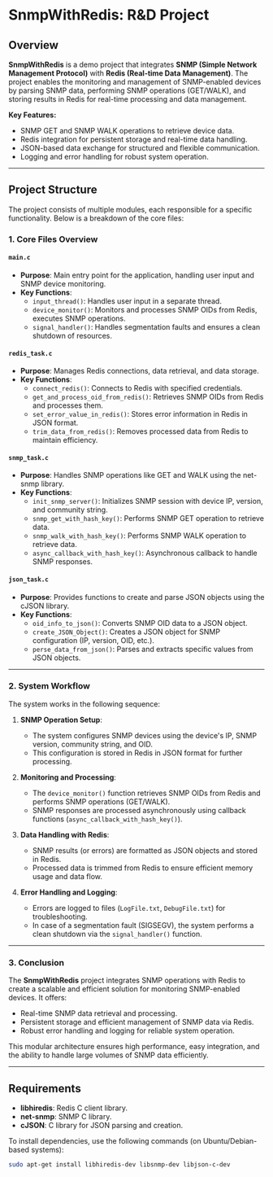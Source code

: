 # SnmpWithRedis: R&D Project

## Overview

**SnmpWithRedis** is a demo project that integrates **SNMP (Simple Network Management Protocol)** with **Redis (Real-time Data Management)**. The project enables the monitoring and management of SNMP-enabled devices by parsing SNMP data, performing SNMP operations (GET/WALK), and storing results in Redis for real-time processing and data management.

**Key Features:**
- SNMP GET and SNMP WALK operations to retrieve device data.
- Redis integration for persistent storage and real-time data handling.
- JSON-based data exchange for structured and flexible communication.
- Logging and error handling for robust system operation.

---

## Project Structure

The project consists of multiple modules, each responsible for a specific functionality. Below is a breakdown of the core files:

### 1. Core Files Overview

#### **`main.c`**
- **Purpose**: Main entry point for the application, handling user input and SNMP device monitoring.
- **Key Functions**:
  - `input_thread()`: Handles user input in a separate thread.
  - `device_monitor()`: Monitors and processes SNMP OIDs from Redis, executes SNMP operations.
  - `signal_handler()`: Handles segmentation faults and ensures a clean shutdown of resources.

#### **`redis_task.c`**
- **Purpose**: Manages Redis connections, data retrieval, and data storage.
- **Key Functions**:
  - `connect_redis()`: Connects to Redis with specified credentials.
  - `get_and_process_oid_from_redis()`: Retrieves SNMP OIDs from Redis and processes them.
  - `set_error_value_in_redis()`: Stores error information in Redis in JSON format.
  - `trim_data_from_redis()`: Removes processed data from Redis to maintain efficiency.

#### **`snmp_task.c`**
- **Purpose**: Handles SNMP operations like GET and WALK using the net-snmp library.
- **Key Functions**:
  - `init_snmp_server()`: Initializes SNMP session with device IP, version, and community string.
  - `snmp_get_with_hash_key()`: Performs SNMP GET operation to retrieve data.
  - `snmp_walk_with_hash_key()`: Performs SNMP WALK operation to retrieve data.
  - `async_callback_with_hash_key()`: Asynchronous callback to handle SNMP responses.

#### **`json_task.c`**
- **Purpose**: Provides functions to create and parse JSON objects using the cJSON library.
- **Key Functions**:
  - `oid_info_to_json()`: Converts SNMP OID data to a JSON object.
  - `create_JSON_Object()`: Creates a JSON object for SNMP configuration (IP, version, OID, etc.).
  - `perse_data_from_json()`: Parses and extracts specific values from JSON objects.

---

### 2. System Workflow

The system works in the following sequence:

1. **SNMP Operation Setup**:
   - The system configures SNMP devices using the device's IP, SNMP version, community string, and OID.
   - This configuration is stored in Redis in JSON format for further processing.

2. **Monitoring and Processing**:
   - The `device_monitor()` function retrieves SNMP OIDs from Redis and performs SNMP operations (GET/WALK).
   - SNMP responses are processed asynchronously using callback functions (`async_callback_with_hash_key()`).

3. **Data Handling with Redis**:
   - SNMP results (or errors) are formatted as JSON objects and stored in Redis.
   - Processed data is trimmed from Redis to ensure efficient memory usage and data flow.

4. **Error Handling and Logging**:
   - Errors are logged to files (`LogFile.txt`, `DebugFile.txt`) for troubleshooting.
   - In case of a segmentation fault (SIGSEGV), the system performs a clean shutdown via the `signal_handler()` function.

---

### 3. Conclusion

The **SnmpWithRedis** project integrates SNMP operations with Redis to create a scalable and efficient solution for monitoring SNMP-enabled devices. It offers:
- Real-time SNMP data retrieval and processing.
- Persistent storage and efficient management of SNMP data via Redis.
- Robust error handling and logging for reliable system operation.

This modular architecture ensures high performance, easy integration, and the ability to handle large volumes of SNMP data efficiently.

---

## Requirements

- **libhiredis**: Redis C client library.
- **net-snmp**: SNMP C library.
- **cJSON**: C library for JSON parsing and creation.

To install dependencies, use the following commands (on Ubuntu/Debian-based systems):

```bash
sudo apt-get install libhiredis-dev libsnmp-dev libjson-c-dev
